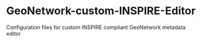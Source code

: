 # GeoNetwork-custom-INSPIRE-Editor
Configuration files for custom INSPIRE compliant GeoNetwork metadata editor
